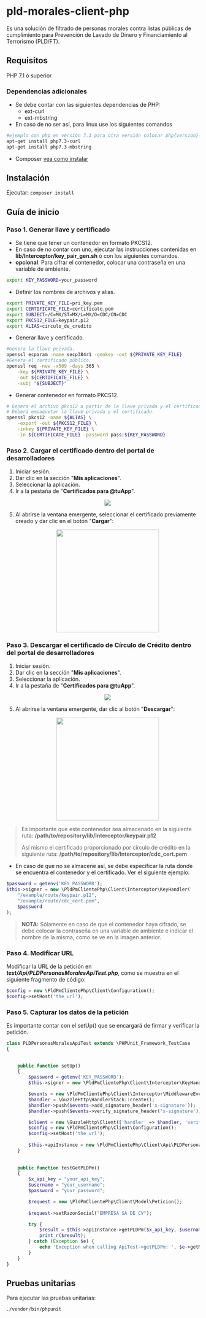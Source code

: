 # pld-morales-client-php
Es una solución de filtrado de personas morales contra listas públicas de cumplimiento para Prevención de Lavado de Dinero y Financiamiento al Terrorismo (PLD/FT).

## Requisitos

PHP 7.1 ó superior
### Dependencias adicionales
- Se debe contar con las siguientes dependencias de PHP:
    - ext-curl
    - ext-mbstring
- En caso de no ser así, para linux use los siguientes comandos
```sh
#ejemplo con php en versión 7.3 para otra versión colocar php{version}-curl
apt-get install php7.3-curl
apt-get install php7.3-mbstring
```
- Composer [vea como instalar][1]
## Instalación

Ejecutar: `composer install`
## Guía de inicio

### Paso 1. Generar llave y certificado

- Se tiene que tener un contenedor en formato PKCS12.
- En caso de no contar con uno, ejecutar las instrucciones contenidas en **lib/Interceptor/key_pair_gen.sh** ó con los siguientes comandos.
- **opcional**: Para cifrar el contenedor, colocar una contraseña en una variable de ambiente.
```sh
export KEY_PASSWORD=your_password
```
- Definir los nombres de archivos y alias.
```sh
export PRIVATE_KEY_FILE=pri_key.pem
export CERTIFICATE_FILE=certificate.pem
export SUBJECT=/C=MX/ST=MX/L=MX/O=CDC/CN=CDC
export PKCS12_FILE=keypair.p12
export ALIAS=circulo_de_credito
```
- Generar llave y certificado.
```sh
#Genera la llave privada.
openssl ecparam -name secp384r1 -genkey -out ${PRIVATE_KEY_FILE}
#Genera el certificado público.
openssl req -new -x509 -days 365 \
    -key ${PRIVATE_KEY_FILE} \
    -out ${CERTIFICATE_FILE} \
    -subj "${SUBJECT}"
```
- Generar contenedor en formato PKCS12.
```sh
# Genera el archivo pkcs12 a partir de la llave privada y el certificado.
# Deberá empaquetar la llave privada y el certificado.
openssl pkcs12 -name ${ALIAS} \
    -export -out ${PKCS12_FILE} \
    -inkey ${PRIVATE_KEY_FILE} \
    -in ${CERTIFICATE_FILE} -password pass:${KEY_PASSWORD}
```

### Paso 2. Cargar el certificado dentro del portal de desarrolladores

 1. Iniciar sesión.
 2. Dar clic en la sección "**Mis aplicaciones**".
 3. Seleccionar la aplicación.
 4. Ir a la pestaña de "**Certificados para @tuApp**".
    <p align="center">
      <img src="https://github.com/APIHub-CdC/imagenes-cdc/blob/master/applications.png">
    </p>
 5. Al abrirse la ventana emergente, seleccionar el certificado previamente creado y dar clic en el botón "**Cargar**":
    <p align="center">
      <img src="https://github.com/APIHub-CdC/imagenes-cdc/blob/master/upload_cert.png" width="268">
    </p>

### Paso 3. Descargar el certificado de Círculo de Crédito dentro del portal de desarrolladores

 1. Iniciar sesión.
 2. Dar clic en la sección "**Mis aplicaciones**".
 3. Seleccionar la aplicación.
 4. Ir a la pestaña de "**Certificados para @tuApp**".
    <p align="center">
        <img src="https://github.com/APIHub-CdC/imagenes-cdc/blob/master/applications.png">
    </p>
 5. Al abrirse la ventana emergente, dar clic al botón "**Descargar**":
    <p align="center">
        <img src="https://github.com/APIHub-CdC/imagenes-cdc/blob/master/download_cert.png" width="268">
    </p>
 > Es importante que este contenedor sea almacenado en la siguiente ruta:
 > **/path/to/repository/lib/Interceptor/keypair.p12**
 >
 > Así mismo el certificado proporcionado por círculo de crédito en la siguiente ruta:
 > **/path/to/repository/lib/Interceptor/cdc_cert.pem**
- En caso de que no se almacene así, se debe especificar la ruta donde se encuentra el contenedor y el certificado. Ver el siguiente ejemplo:
```php
$password = getenv('KEY_PASSWORD');
$this->signer = new \PldPmClientePhp\Client\Interceptor\KeyHandler(
    "/example/route/keypair.p12",
    "/example/route/cdc_cert.pem",
    $password
);
```
 > **NOTA:** Sólamente en caso de que el contenedor haya cifrado, se debe colocar la contraseña en una variable de ambiente e indicar el nombre de la misma, como se ve en la imagen anterior.
### Paso 4. Modificar URL
 Modificar la URL de la petición en ***test/Api/PLDPersonasMoralesApiTest.php***, como se muestra en el siguiente fragmento de código:
 ```php
 $config = new \PldPmClientePhp\Client\Configuration();
 $config->setHost('the_url');
 ```

### Paso 5. Capturar los datos de la petición

Es importante contar con el setUp() que se encargará de firmar y verificar la petición.

```php
class PLDPersonasMoralesApiTest extends \PHPUnit_Framework_TestCase
{
    

    public function setUp()
    {
        $password = getenv('KEY_PASSWORD');
        $this->signer = new \PldPmClientePhp\Client\Interceptor\KeyHandler(null, null, $password);     

        $events = new \PldPmClientePhp\Client\Interceptor\MiddlewareEvents($this->signer);
        $handler = \GuzzleHttp\HandlerStack::create();
        $handler->push($events->add_signature_header('x-signature'));
        $handler->push($events->verify_signature_header('x-signature'));

        $client = new \GuzzleHttp\Client(['handler' => $handler, 'verify' => false]);
        $config = new \PldPmClientePhp\Client\Configuration();
        $config->setHost('the_url');
        
        $this->apiInstance = new \PldPmClientePhp\Client\Api\PLDPersonasMoralesApi($client,$config);
    }
    
    
    public function testGetPLDPm()
    {
        $x_api_key = "your_api_key";
        $username = "your_username";
        $password = "your_password";

        $request = new \PldPmClientePhp\Client\Model\Peticion();
        
        $request->setRazonSocial("EMPRESA SA DE CV");

        try {
            $result = $this->apiInstance->getPLDPm($x_api_key, $username, $password, $request);
            print_r($result);
        } catch (Exception $e) {
            echo 'Exception when calling ApiTest->getPLDPm: ', $e->getMessage(), PHP_EOL;
        }
    }
}


```

## Pruebas unitarias

Para ejecutar las pruebas unitarias:
```sh
./vendor/bin/phpunit
```
[1]: https://getcomposer.org/doc/00-intro.md#installation-linux-unix-macos